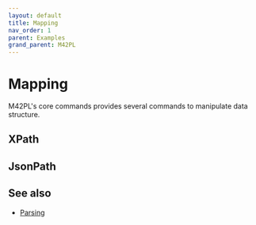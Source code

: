 ```yaml
---
layout: default
title: Mapping
nav_order: 1
parent: Examples
grand_parent: M42PL
---
```


# Mapping

M42PL's core commands provides several commands to manipulate data structure.

## XPath

## JsonPath

## See also

* [Parsing]()
